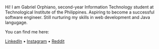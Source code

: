 Hi! I am Gabriel Orphiano, second-year Information Technology student at Technological Institute of the Philippines. Aspiring to become a successful software engineer. Still nurturing my skills in web development and Java langugage.

You can find me here: 

[LinkedIn](https://www.linkedin.com/in/gabriel-orphiano-77699a246/) • [Instagram](https://www.instagram.com/orph.no/) • [Reddit](https://www.reddit.com/user/aihays)


<!---
orphiano-0/orphiano-0 is a ✨ special ✨ repository because its `README.md` (this file) appears on your GitHub profile.
You can click the Preview link to take a look at your changes.
--->
